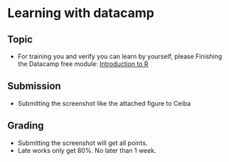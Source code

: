 # Learning with datacamp

## Topic
* For training you and verify you can learn by yourself, please Finishing the Datacamp free module: [Introduction to R](https://www.datacamp.com/courses/free-introduction-to-r)

## Submission
* Submitting the screenshot like the attached figure to Ceiba

## Grading
* Submitting the screenshot will get all points. 
* Late works only get 80%. No later than 1 week.
